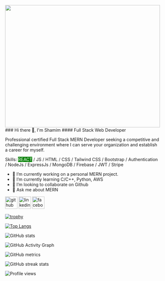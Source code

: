 <img src="https://academy.syrian-youth.org/wp-content/uploads/2022/08/%D8%A3%D9%83%D8%A7%D8%AF%D9%8A%D9%85%D9%8A%D8%A9-%D8%AA%D8%AC%D9%85%D8%B9-%D8%A7%D9%84%D8%B4%D8%A8%D8%A7%D8%A8-%D8%A7%D9%84%D8%B3%D9%88%D8%B1%D9%8A.jpg.webp" align="center" style="width: 100%; height:400px" />
### Hi there 👋, I'm Shamim
#### Full Stack Web Developer

Professional certified Full Stack MERN Developer seeking a competitive and challenging environment where I
can serve your organization and establish a career for myself.

Skills:  <span style="background-color:green;color:white">REACT</span> / JS / HTML / CSS / Tailwind CSS / Bootstrap / Authentication / NodeJs / ExpressJs / MongoDB / Firebase / JWT / Stripe

- 🔭 I’m currently working on a personal MERN project. 
- 🌱 I’m currently learning C/C++, Python, AWS 
- 👯 I’m looking to collaborate on Github 
- 💬 Ask me about MERN 


[<img src='https://cdn.jsdelivr.net/npm/simple-icons@3.0.1/icons/github.svg' alt='github' height='40'>](https://github.com/anamulislamshamim)  [<img src='https://cdn.jsdelivr.net/npm/simple-icons@3.0.1/icons/linkedin.svg' alt='linkedin' height='40'>](https://www.linkedin.com/in/anamul-islam-shamim-73714924b/)  [<img src='https://cdn.jsdelivr.net/npm/simple-icons@3.0.1/icons/facebook.svg' alt='facebook' height='40'>](https://www.facebook.com/anamulislam.shamim)  

[![trophy](https://github-profile-trophy.vercel.app/?username=anamulislamshamim)](https://github.com/ryo-ma/github-profile-trophy)

[![Top Langs](https://github-readme-stats.vercel.app/api/top-langs/?username=anamulislamshamim)](https://github.com/anuraghazra/github-readme-stats)

![GitHub stats](https://github-readme-stats.vercel.app/api?username=anamulislamshamim&show_icons=true&count_private=true)  

![GitHub Activity Graph](https://activity-graph.herokuapp.com/graph?username=anamulislamshamim)  

![GitHub metrics](https://metrics.lecoq.io/anamulislamshamim)  

![GitHub streak stats](https://github-readme-streak-stats.herokuapp.com/?user=anamulislamshamim)  

![Profile views](https://gpvc.arturio.dev/anamulislamshamim)  
